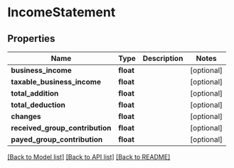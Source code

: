 # IncomeStatement

## Properties
Name | Type | Description | Notes
------------ | ------------- | ------------- | -------------
**business_income** | **float** |  | [optional] 
**taxable_business_income** | **float** |  | [optional] 
**total_addition** | **float** |  | [optional] 
**total_deduction** | **float** |  | [optional] 
**changes** | **float** |  | [optional] 
**received_group_contribution** | **float** |  | [optional] 
**payed_group_contribution** | **float** |  | [optional] 

[[Back to Model list]](../README.md#documentation-for-models) [[Back to API list]](../README.md#documentation-for-api-endpoints) [[Back to README]](../README.md)



